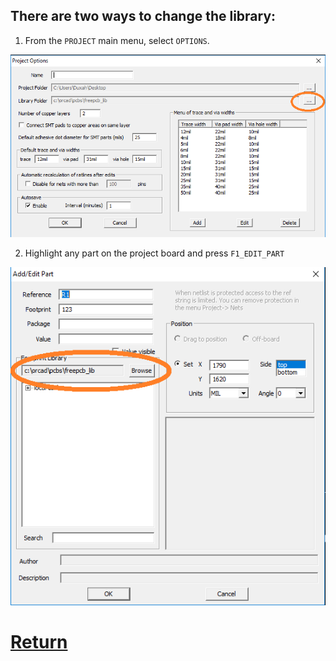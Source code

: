 ## There are two ways to change the library:

1) From the `PROJECT` main menu, select `OPTIONS`.

![](pictures/lib_folder1.png)

2) Highlight any part on the project board and press `F1_EDIT_PART`

![](pictures/lib_folder2.png)

# [Return](How_to.md)
